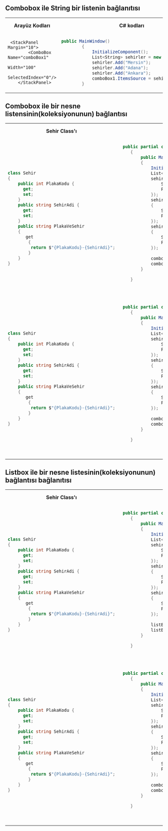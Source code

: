 ## Combobox ile String bir listenin bağlanıtısı ##




<table>
<tr>
<th>
Arayüz Kodları
</th>
  <th>
C# kodları 
</th>
  <th>
Kullanıcı Arayüzü
</th>
</tr>
<tr>
<td>

      
```xaml
 <StackPanel Margin="10">
        <ComboBox Name="comboBox1" 
                  Width="100" 
                  SelectedIndex="0"/>
    </StackPanel>
```

</td>
  <td>

      
```csharp
public MainWindow()
        {
            InitializeComponent();
            List<String> sehirler = new List<string>();
            sehirler.Add("Mersin");
            sehirler.Add("Adana");
            sehirler.Add("Ankara");
            comboBox1.ItemsSource = sehirler;
        }
```

</td>
  <td>

![image](https://user-images.githubusercontent.com/28144917/157974892-723d5472-17d4-4fa2-8133-fd6e1a1c7531.png)

</td>
</tr>
  
  
</table>

## Combobox ile bir nesne  listensinin(koleksiyonunun) bağlantısı ##

  <table>
<tr>
<th>
Sehir Class'ı
</th>
  <th>
C# kodları 
</th>
  <th>
Kullanıcı Arayüzü
</th>
</tr>
<tr>
<td>

      
```csharp
class Sehir
{
    public int PlakaKodu { 
      get; 
      set;
    }
    public string SehirAdi { 
      get; 
      set;
    }
    public string PlakaVeSehir
    {
       get
        {
         return $"{PlakaKodu}-{SehirAdi}";
        }
    }
}
```

</td>
  <td>

      
```csharp
 public partial class MainWindow : Window
    {
        public MainWindow()
        {
            InitializeComponent();
            List<Sehir> sehirler = new List<Sehir>();
            sehirler.Add(new Sehir { 
                SehirAdi="Mersin",
                PlakaKodu=33,
            });
            sehirler.Add(new Sehir
            {
                SehirAdi = "İstanbul",
                PlakaKodu = 34,
            });
            sehirler.Add(new Sehir
            {
                SehirAdi = "İzmir",
                PlakaKodu = 35,
            });
         
            comboBox1.ItemsSource = sehirler;
            comboBox1.DisplayMemberPath = "SehirAdi";
        }

    }

  
```

</td>
  <td>

![image](https://user-images.githubusercontent.com/28144917/157976153-bb02d425-16c6-45b6-ac47-21a92e2c0edb.png)

</td>
</tr>
  
 <tr>
<td>

      
```csharp
class Sehir
{
    public int PlakaKodu { 
      get; 
      set;
    }
    public string SehirAdi { 
      get; 
      set;
    }
    public string PlakaVeSehir
    {
       get
        {
         return $"{PlakaKodu}-{SehirAdi}";
        }
    }
}
```

</td>
  <td>

      
```csharp
 public partial class MainWindow : Window
    {
        public MainWindow()
        {
            InitializeComponent();
            List<Sehir> sehirler = new List<Sehir>();
            sehirler.Add(new Sehir { 
                SehirAdi="Mersin",
                PlakaKodu=33,
            });
            sehirler.Add(new Sehir
            {
                SehirAdi = "İstanbul",
                PlakaKodu = 34,
            });
            sehirler.Add(new Sehir
            {
                SehirAdi = "İzmir",
                PlakaKodu = 35,
            });
         
            comboBox1.ItemsSource = sehirler;
            comboBox1.DisplayMemberPath = "PlakaVeSehir";
        }

    }

  
```

</td>
  <td>

![image](https://user-images.githubusercontent.com/28144917/157976399-f4c050f9-3a4f-4edd-bb96-e8f882b0b1be.png)

</td>
</tr>
</table>
    
## Listbox ile  bir nesne listesinin(koleksiyonunun) bağlantısı bağlanıtısı ##
    
<table>
<tr>
<th>
Sehir Class'ı
</th>
  <th>
C# kodları 
</th>
  <th>
Kullanıcı Arayüzü
</th>
</tr>
<tr>
<td>

      
```csharp
class Sehir
{
    public int PlakaKodu { 
      get; 
      set;
    }
    public string SehirAdi { 
      get; 
      set;
    }
    public string PlakaVeSehir
    {
       get
        {
         return $"{PlakaKodu}-{SehirAdi}";
        }
    }
}
```

</td>
  <td>

      
```csharp
 public partial class MainWindow : Window
    {
        public MainWindow()
        {
            InitializeComponent();
            List<Sehir> sehirler = new List<Sehir>();
            sehirler.Add(new Sehir { 
                SehirAdi="Mersin",
                PlakaKodu=33,
            });
            sehirler.Add(new Sehir
            {
                SehirAdi = "İstanbul",
                PlakaKodu = 34,
            });
            sehirler.Add(new Sehir
            {
                SehirAdi = "İzmir",
                PlakaKodu = 35,
            });
         
            listBox1.ItemsSource = sehirler;
            listBox1.DisplayMemberPath = "SehirAdi";
        }

    }

  
```

</td>
  <td>

![image](https://user-images.githubusercontent.com/28144917/158157849-362ef48d-ad59-48ca-96c8-549e14c0ac72.png)

</td>
</tr>
  
 <tr>
<td>

      
```csharp
class Sehir
{
    public int PlakaKodu { 
      get; 
      set;
    }
    public string SehirAdi { 
      get; 
      set;
    }
    public string PlakaVeSehir
    {
       get
        {
         return $"{PlakaKodu}-{SehirAdi}";
        }
    }
}
```

</td>
  <td>

      
```csharp
 public partial class MainWindow : Window
    {
        public MainWindow()
        {
            InitializeComponent();
            List<Sehir> sehirler = new List<Sehir>();
            sehirler.Add(new Sehir { 
                SehirAdi="Mersin",
                PlakaKodu=33,
            });
            sehirler.Add(new Sehir
            {
                SehirAdi = "İstanbul",
                PlakaKodu = 34,
            });
            sehirler.Add(new Sehir
            {
                SehirAdi = "İzmir",
                PlakaKodu = 35,
            });
         
            comboBox1.ItemsSource = sehirler;
            comboBox1.DisplayMemberPath = "PlakaVeSehir";
        }

    }

  
```

</td>
  <td>

![image](https://user-images.githubusercontent.com/28144917/157976399-f4c050f9-3a4f-4edd-bb96-e8f882b0b1be.png)

</td>
</tr>
</table>

